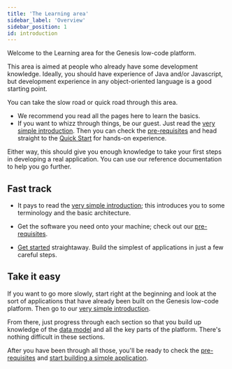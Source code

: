 ```yaml
---
title: 'The Learning area'
sidebar_label: 'Overview'
sidebar_position: 1
id: introduction
---
```


Welcome to the Learning area for the Genesis low-code platform.

This area is aimed at people who already have some development knowledge. Ideally, you should have experience of Java and/or Javascript, but development experience in any object-oriented language is a good starting point.

You can take the slow road or quick road through this area.

-	We recommend you read all the pages here to learn the basics.
-	If you want to whizz through things, be our guest. Just read the [very simple introduction](/getting-started/learn-the-basics/simple-introduction/). Then you can check the [pre-requisites](/getting-started/prerequisites/hardware-and-software/) and head straight to the [Quick Start](/getting-started/quick-start/) for hands-on experience. 

Either way, this should give you enough knowledge to take your first steps in developing a real application. You can use our reference documentation to help you go further.

## Fast track

- It pays to read the [very simple introduction](/getting-started/learn-the-basics/simple-introduction/); this introduces you to some terminology and the basic architecture.

- Get the software you need onto your machine; check out our [pre-requisites](/getting-started/prerequisites/hardware-and-software/).

- [Get started](/getting-started/quick-start/) straightaway. Build the simplest of applications in just a few careful steps.

## Take it easy

If you want to go more slowly, start right at the beginning and look at the sort of applications that have already been built on the Genesis low-code platform. Then go to our [very simple introduction](/getting-started/learn-the-basics/simple-introduction/).

From there, just progress through each section so that you build up knowledge of the [data model](/getting-started/learn-the-basics/data-model/inside-a-fields-dictionary/) and all the key parts of the platform. There's nothing difficult in these sections.

After you have been through all those, you'll be ready to check the [pre-requisites](/getting-started/prerequisites/hardware-and-software/) and [start building a simple application](/getting-started/quick-start/).
